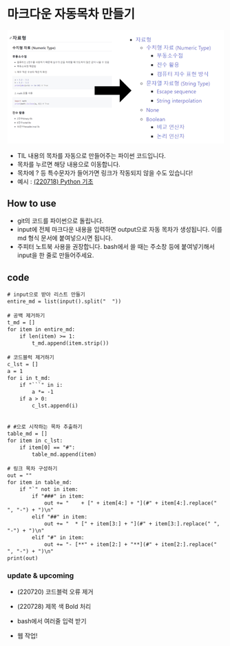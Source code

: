 
# 마크다운 자동목차 만들기

![Untitled](../images/mdt_maker.png)

* TIL 내용의 목차를 자동으로 만들어주는 파이썬 코드입니다.
* 목차를 누르면 해당 내용으로 이동합니다.
* 목차에 ? 등 특수문자가 들어가면 링크가 작동되지 않을 수도 있습니다!
* 예시 : [(220718) Python 기초](https://github.com/seoda0000/TIL/blob/master/Python/Python_Basic.md)

## How to use

- git의 코드를 파이썬으로 돌립니다.
- input에 전체 마크다운 내용을 입력하면 output으로 자동 목차가 생성됩니다. 이를 md 형식 문서에 붙여넣으시면 됩니다.
- 주피터 노트북 사용을 권장합니다. bash에서 쓸 때는 주소창 등에 붙여넣기해서 input을 한 줄로 만들어주세요.






## code
```
# input으로 받아 리스트 만들기
entire_md = list(input().split("  "))

# 공백 제거하기
t_md = []
for item in entire_md:
    if len(item) >= 1:
        t_md.append(item.strip())

# 코드블럭 제거하기
c_lst = []
a = 1
for i in t_md:
    if "```" in i:
        a *= -1
    if a > 0:
        c_lst.append(i)
    
        
# #으로 시작하는 목차 추출하기
table_md = []
for item in c_lst:
    if item[0] == "#":
        table_md.append(item)

# 링크 목차 구성하기
out = ""
for item in table_md:
    if "`" not in item:
        if "###" in item:
            out += "    + [" + item[4:] + "](#" + item[4:].replace(" ", "-") + ")\n"
        elif "##" in item:
            out += "  * [" + item[3:] + "](#" + item[3:].replace(" ", "-") + ")\n"
        elif "#" in item:
            out += "- [**" + item[2:] + "**](#" + item[2:].replace(" ", "-") + ")\n"
print(out)
```

### update & upcoming

- (220720) 코드블럭 오류 제거
- (220728) 제목 색 Bold 처리

- bash에서 여러줄 입력 받기
- 웹 작업!